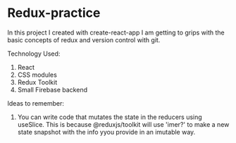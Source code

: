 # Redux-practice

In this project I created with create-react-app I am getting to grips with the basic concepts of redux and version control with git. 

Technology Used:
1) React
2) CSS modules
3) Redux Toolkit
4) Small Firebase backend

Ideas to remember:
1) You can write code that mutates the state in the reducers using useSlice. This is because @reduxjs/toolkit will use 'imer?' to make a new state snapshot with the info yyou provide in an imutable way.

